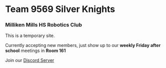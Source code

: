 # Team 9569 Silver Knights
### Milliken Mills HS Robotics Club

This is a temporary site.

Currently accepting new members, just show up to our **weekly Friday after school** meetings in **Room 161**

Join our [Discord Server](https://discord.gg/kfQA43ZG)

